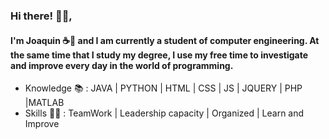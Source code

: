 ### Hi there! 👋🏽, 

#### I'm Joaquin ☕🍃 and I am currently a student of computer engineering. At the same time that I study my degree, I use my free time to investigate and improve every day in the world of programming.

- Knowledge 📚 : JAVA | PYTHON | HTML | CSS | JS | JQUERY | PHP |MATLAB 
- Skills 💪🏽 : TeamWork | Leadership capacity | Organized | Learn and Improve

